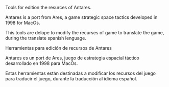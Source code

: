 Tools for edition the resurces of Antares.

Antares is a port from Ares, a game strategic space tactics developed in 1998 for MacOs.

This tools are delope to modify the recurses of game to translate the game, during the translate spanish lenguage.



Herramientas para edición de recursos de Antares

Antares es un port de Ares, juego de estrategia espacial táctico desarrollado en 1998 para MacOs.

Estas herramientas están destinadas a modificar los recursos del juego para traducir el juego, durante la traducción al idioma español.
